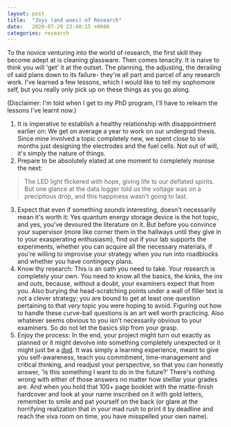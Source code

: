 ```yaml
---
layout: post
title:  "Joys (and woes) of Research"
date:   2020-07-29 23:40:15 +0600
categories: research
---
```


To the novice venturing into the world of research, the first skill they become adept at is cleaning glassware. Then comes tenacity. It is naive to think you will 'get' it 
at the outset. The planning, the adjusting, the derailing of said plans down to its failure- they're all part and parcel of any research work. I've learned a few lessons, which I would 
like to tell my sophomore self, but you really only pick up on these things as you go along. 

(Disclaimer: I'm told when I get to my PhD program, I'll have to relearn the lessons I've learnt now.)

1. It is imperative to establish a healthy relationship with disappointment earlier on: We get on average a year to work on our undergrad thesis. Since mine involved a topic completely new,
we spent close to six months just designing the electrodes and the fuel cells. Not out of will, it's simply the nature of things.
2. Prepare to be absolutely elated at one moment to completely morose the next:  
> The LED light flickered with hope, giving life to our deflated spirits. But one glance at the data logger told us the voltage was on a precipitous drop, and this happiness wasn't going to last.  
3. Expect that even if something *sounds* interesting, doesn't necessarily mean it's worth it: Yes quantum energy storage device is the hot topic, and yes, you've devoured the literature on it. But before you convince your supervisor (more like corner them in the hallways until they give in to your exasperating enthusiasm), find out if your lab supports the experiments, whether you can acquire all the necessary materials, if you're willing to improvise your strategy when you run into roadblocks and whether you have contingecy plans.  
4. Know thy research: This is an oath you need to take. Your research is completely your own. You need to know all the basics, the kinks, the *ins* and *outs*, because, without a doubt, your examiners expect that from you. Also burying the head-scratching points under a wall of filler text is not a clever strategy; you are bound to get at least one question pertaining to that *very* topic you were hoping to avoid. Figuring out how to handle these curve-ball questions is an art well worth practicing. Also whatever seems obvious to you isn't necessarily obvious to your examiners. So do not let the basics slip from your grasp.  
5. Enjoy the process: In the end, your project might turn out exactly as planned or it might devolve into something completely unexpected or it might just be a [dud](https://www.elsevier.com/connect/scientists-we-want-your-negative-results-too). It was simply a learning experience, meant to give you self-awareness, teach you commitment, time-management and critical thinking, and readjust your perspective, so that you can honestly answer, 'Is this something I want to do in the future?' There's nothing wrong with either of those answers no matter how stelllar your grades are. And when you hold that 100+ page booklet with the matte-finish hardcover and look at your name inscribed on it with gold letters, remember to smile and pat yourself on the back (or glare at the horrifying realization that in your mad rush to print it by deadline and reach the viva room on time, you have misspelled your own name).
